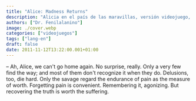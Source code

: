 ```yaml
---
title: "Alice: Madness Returns"
description: "Alicia en el país de las maravillas, versión videojuego, por Spicy Horse."
authors: ["Dr. Fenilalanino"]
image: ./cover.webp
categories: ["videojuegos"]
tags: ["lang-en"]
draft: false
date: 2011-11-12T13:22:00.001+01:00
---
```


&ndash; Ah, Alice, we can't go home again. No surprise, really. Only a very few find the way; and most of them don't recognize it when they do. Delusions, too, die hard. Only the savage regard the endurance of pain as the measure of worth. Forgetting pain is convenient. Remembering it, agonizing. But recovering the truth is worth the suffering.
